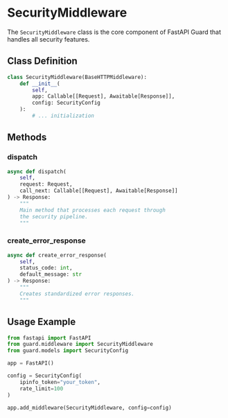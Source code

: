 # SecurityMiddleware

The `SecurityMiddleware` class is the core component of FastAPI Guard that handles all security features.

## Class Definition

```python
class SecurityMiddleware(BaseHTTPMiddleware):
    def __init__(
        self,
        app: Callable[[Request], Awaitable[Response]],
        config: SecurityConfig
    ):
        # ... initialization
```

## Methods

### dispatch

```python
async def dispatch(
    self,
    request: Request,
    call_next: Callable[[Request], Awaitable[Response]]
) -> Response:
    """
    Main method that processes each request through
    the security pipeline.
    """
```

### create_error_response

```python
async def create_error_response(
    self,
    status_code: int,
    default_message: str
) -> Response:
    """
    Creates standardized error responses.
    """
```

## Usage Example

```python
from fastapi import FastAPI
from guard.middleware import SecurityMiddleware
from guard.models import SecurityConfig

app = FastAPI()

config = SecurityConfig(
    ipinfo_token="your_token",
    rate_limit=100
)

app.add_middleware(SecurityMiddleware, config=config)
``` 